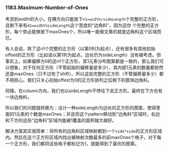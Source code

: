 ### 1183.Maximum-Number-of-Ones

考虑到width的大小，在横方向只能放下```n1=width/sideLength```个完整的正方形，且剩下来有```d1=widht%sideLength```这个宽度的“边角料”。因为这你
个完整的正方形，每个势必能够放下maxOnes个，所以唯一能做文章的就是边角料这个区域而已。

有人会说，除了这n1个完整的正方形（以第0列为起点），还有很多有其他初始offset的正方形（比如说以第1列为起点，边长仍为sideLength）没有被考虑。但事实上，如果偏移为0的这n1个正方形，其1元素分布图案都是一致的，那么我们可以想象，对于任何正方形（不管起始的偏移量是多少），其内部1元素的数量都依然还是maxOnes（只不过有了shift）。所以这些完整的正方形（不管偏移量多少）都不用担心。我们只关心初始offest为0的正方形排列之后剩下的那快边角料。

同理，在column方向，我们也以sideLength不停往下垒正方形。最终在下方也有一块边角料。

所以我们的问题就转换为：设计一种sideLength为边长的正方形的图案，使得里面的1元素的个数是maxOnes；并且将这个pattern移动到“边角料”区域时，右边和下方的这些“边角料”区域内能被1覆盖的面积越大越好。

解决方案其实很简单：将所有的边角料区域映射都到一个```side*side```的正方形区域内。然后在这个正方形区域内找出被映射次数最多的前maxOnes个格子。对于每一个正方形，我们都将这些格子都标记为1，就能得到了最优的图案。
